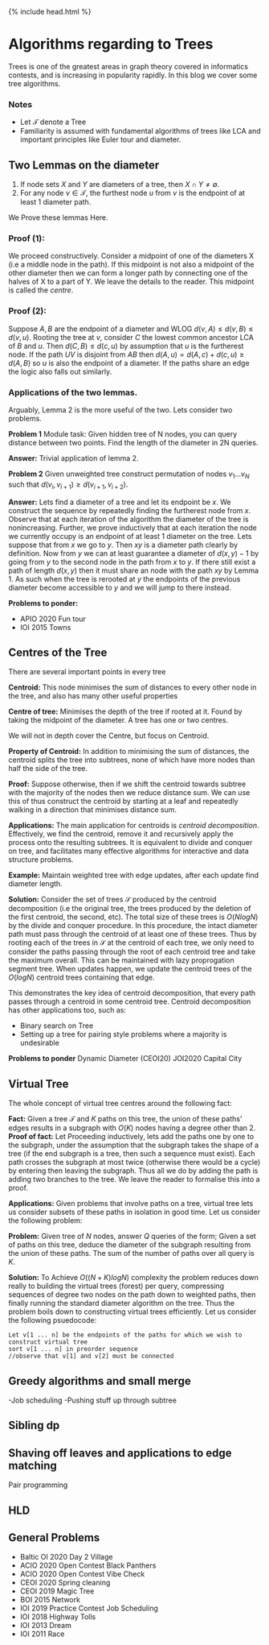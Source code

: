 {% include head.html %}
# Algorithms regarding to Trees
Trees is one of the greatest areas in graph theory covered in informatics contests, and is increasing in popularity rapidly. In this blog we cover some tree algorithms.
### Notes
- Let $\mathcal{T}$ denote a Tree
- Familiarity is assumed with fundamental algorithms of trees like LCA and important principles like Euler tour and diameter.
## Two Lemmas on the diameter
1. If node sets $X$ and $Y$ are diameters of a tree, then $X\cap Y\neq \emptyset$.
2. For any node $v\in \mathcal{T}$, the furthest node $u$ from $v$ is the endpoint of at least 1 diameter path.

We Prove these lemmas Here.
### Proof (1):
We proceed constructively. Consider a midpoint of one of the diameters X (i.e a middle node in the path). If this midpoint is not also a midpoint of the other diameter then we can form a longer path by connecting one of the halves of X to a part of Y. We leave the details to the reader. This midpoint is called the *centre*.

### Proof (2):
Suppose $A,B$ are the endpoint of a diameter and WLOG $d(v,A)\leq d(v,B)\leq d(v,u)$. Rooting the tree at $v$, consider $C$ 
the lowest common ancestor LCA of $B$ and $u$. Then $d(C,B)\leq d(c,u)$ by assumption that $u$ is the furtherest node.
If the path $UV$ is disjoint from $AB$ then $d(A,u) = d(A,c) + d(c,u) \geq d(A,B)$ so $u$ is also the endpoint of a diameter. 
If the paths share an edge the logic also falls out similarly.

### Applications of the two lemmas.
Arguably, Lemma 2 is the more useful of the two. Lets consider two problems.  

**Problem 1** Module task: Given hidden tree of N nodes, you can query distance between two points. Find the length of the diameter in 2N queries.   

**Answer:** Trivial application of lemma 2.

**Problem 2** Given unweighted tree construct permutation of nodes $v_1 ... v_N$ such that $d(v_i,v_{i+1})\geq d(v_{i+1}, v_{i+2})$.  

**Answer:**  Lets find a diameter of a tree and let its endpoint be $x$. We construct the sequence by repeatedly finding the furtherest node from $x$. Observe that
at each iteration of the algorithm the diameter of the tree is nonincreasing. Further, we prove inductively that at each iteration the node we currently occupy is an endpoint of at least 1 diameter on the tree. Lets suppose that from $x$ we go to $y$. Then $xy$ is a diameter path clearly by definition. Now from $y$ we can at least guarantee a diameter of $d(x,y)-1$ by going from $y$ to the second node in the path from $x$ to $y$. If there still exist a path of length $d(x,y)$ then it must share an node with the path $xy$ by Lemma 1. As such when the tree is rerooted at $y$ the endpoints of the previous diameter become accessible to $y$ and we will jump to there instead.

**Problems to ponder:**
- APIO 2020 Fun tour  
- IOI 2015 Towns

## Centres of the Tree
There are several important points in every tree

**Centroid:** This node minimises the sum of distances to every other node in the tree, and also has many other useful properties

**Centre of tree:** Minimises the depth of the tree if rooted at it. Found by taking the midpoint of the diameter. A tree has one or two centres.

We will not in depth cover the Centre, but focus on Centroid.

**Property of Centroid:**
In addition to minimising the sum of distances, the centroid splits the tree into subtrees, none of which have more nodes than half the side of the tree. 

**Proof:** Suppose otherwise, then if we shift the centroid towards subtree with the majority of the nodes then we reduce distance sum. We can use this of thus construct the centroid by starting at a leaf and repeatedly walking in a direction that minimises distance sum.

**Applications:**
The main application for centroids is *centroid decomposition*. Effectively, we find the centroid, remove it and recursively apply the process onto the resulting subtrees. It is equivalent to divide and conquer on tree, and facilitates many effective algorithms for interactive and data structure problems.

**Example:** Maintain weighted tree with edge updates, after each update find diameter length.  

**Solution:** Consider the set of trees $\mathcal{S}$ produced by the centroid decomposition (i.e the original tree, the trees produced by the deletion of the first centroid, the second, etc). The total size of these trees is $O(NlogN)$ by the divide and conquer procedure. In this procedure, the intact diameter path must pass through the centroid of at least one of these trees. Thus by rooting each of the trees in $\mathcal{S}$ at the centroid of each tree, we only need to consider the paths passing through the root of each centroid tree and take the maximum overall. This can be maintained with lazy proprogation segment tree. When updates happen, we update the centroid trees of the $O(logN)$ centroid trees containing that edge. 

This demonstrates the key idea of centroid decomposition, that every path passes through a centroid in some centroid tree. 
Centroid decomposition has other applications too, such as:
- Binary search on Tree
- Setting up a tree for pairing style problems where a majority is undesirable

**Problems to ponder**
Dynamic Diameter (CEOI20)
JOI2020 Capital City

## Virtual Tree
The whole concept of virtual tree centres around the following fact:

**Fact:** Given a tree $\mathcal{T}$ and $K$ paths on this tree, the union of these paths' edges results in a subgraph with $O(K)$ nodes having a degree other than 2.
**Proof of fact:** Let Proceeding inductively, lets add the paths one by one to the subgraph, under the assumption that the subgraph takes the shape of a tree (if the end subgraph is a tree, then such a sequence must exist). Each path crosses the subgraph at most twice (otherwise there would be a cycle) by entering then leaving the subgraph. Thus all we do by adding the path is adding two branches to the tree. We leave the reader to formalise this into a proof.

**Applications:** Given problems that involve paths on a tree, virtual tree lets us consider subsets of these paths in isolation in good time. Let us consider the following problem: 

**Problem:** Given tree of $N$ nodes, answer $Q$ queries of the form; Given a set of paths on this tree, deduce the diameter of the subgraph resulting from the union of these paths. The sum of the number of paths over all query is $K$.

**Solution:** To Achieve $O((N+K)logN)$ complexity the problem reduces down really to building the virtual trees (forest) per query, compressing sequences of degree two nodes on the path down to weighted paths, then finally running the standard diameter algorithm on the tree. Thus the problem boils down to constructing virtual trees efficiently. Let us consider the following psuedocode:
```
Let v[1 ... n] be the endpoints of the paths for which we wish to construct virtual tree
sort v[1 ... n] in preorder sequence
//observe that v[1] and v[2] must be connected
```
## Greedy algorithms and small merge
-Job scheduling
-Pushing stuff up through subtree
## Sibling dp

## Shaving off leaves and applications to edge matching
Pair programming

## HLD

## General Problems
- Baltic OI 2020 Day 2 Village
- ACIO 2020 Open Contest Black Panthers
- ACIO 2020 Open Contest Vibe Check
- CEOI 2020 Spring cleaning
- CEOI 2019 Magic Tree
- BOI 2015 Network
- IOI 2019 Practice Contest Job Scheduling
- IOI 2018 Highway Tolls
- IOI 2013 Dream
- IOI 2011 Race
